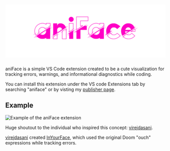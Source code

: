 <h1 align="center">
    <img src="assets/aniFace_logo.png" />
</h1>

aniFace is a simple VS Code extension created to be a cute visualization for tracking errors, warnings, and informational diagnostics while coding.

You can install this extension under the VS code Extensions tab by searching "aniface" or by visting my [publisher page](https://marketplace.visualstudio.com/publishers/hifumi1337).

## Example

<img src="assets/usage_compressed.gif" alt="Example of the aniFace extension" width="70%" />

<br />

Huge shoutout to the individual who inspired this concept: [virejdasani](https://github.com/virejdasani).

[virejdasani](https://github.com/virejdasani) created [InYourFace](https://github.com/virejdasani/InYourFace), which used the original Doom "ouch" expressions while tracking errors.
